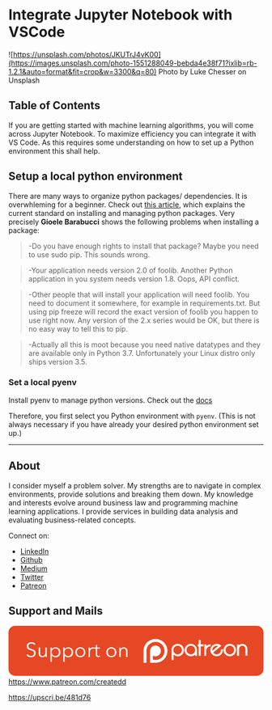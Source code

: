 # Integrate Jupyter Notebook with VSCode

![https://unsplash.com/photos/JKUTrJ4vK00](https://images.unsplash.com/photo-1551288049-bebda4e38f71?ixlib=rb-1.2.1&auto=format&fit=crop&w=3300&q=80)
Photo by Luke Chesser on Unsplash


## Table of Contents


If you are getting started with machine learning algorithms, you will come across Jupyter Notebook. To maximize efficiency you can integrate it with VS Code. As this requires some understanding on how to set up a Python environment this shall help.




## Setup a local python environment

There are many ways to organize python packages/ dependencies. It is overwhleming for a beginner.
Check out [this article](https://gioele.io/pyenv-pipenv), which explains the current standard on installing and managing python packages. Very precisely **Gioele Barabucci** shows the following problems when installing a package:

> -Do you have enough rights to install that package? Maybe you need to use sudo pip. This sounds wrong.

> -Your application needs version 2.0 of foolib. Another Python application in you system needs version 1.8. Oops, API conflict.

> -Other people that will install your application will need foolib. You need to document it somewhere, for example in requirements.txt. But using pip freeze will record the exact version of foolib you happen to use right now. Any version of the 2.x series would be OK, but there is no easy way to tell this to pip.

> -Actually all this is moot because you need native datatypes and they are available only in Python 3.7. Unfortunately your Linux distro only ships version 3.5.




### Set a local pyenv

Install pyenv to manage python versions. Check out the [docs](https://github.com/pyenv/pyenv)



Therefore, you first select you Python environment with `pyenv`. (This is not always necessary if you have already your desired python environment set up.)





---

## About

I consider myself a problem solver. My strengths are to navigate in complex environments, provide solutions and breaking them down.
My knowledge and interests evolve around business law and programming machine learning applications.
I provide services in building data analysis and evaluating business-related concepts.

Connect on:
- [LinkedIn](https://www.linkedin.com/in/createdd)
- [Github](https://github.com/Createdd)
- [Medium](https://medium.com/@createdd)
- [Twitter](https://twitter.com/_createdd)
- [Patreon](https://www.patreon.com/createdd)

## Support and Mails

[![supportPatreon](../../patreonImg.png)](https://www.patreon.com/createdd)
https://www.patreon.com/createdd

https://upscri.be/481d76

<!-- Written by Daniel Deutsch -->